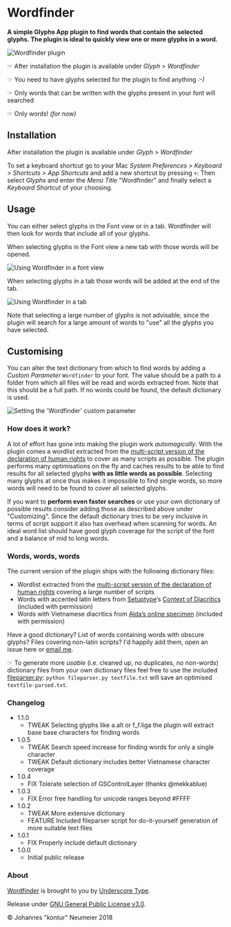 # Wordfinder

**A simple Glyphs App plugin to find words that contain the selected glyphs. The plugin is ideal to quickly view one or more glyphs in a word.**

![Wordfinder plugin](https://raw.githubusercontent.com/underscoretype/glyphs-plugin-wordfinder/master/Wordfinder.png)

☞ After installation the plugin is available under *Glyph > Wordfinder*

☞ You need to have glyphs selected for the plugin to find anything *:-)*

☞ Only words that can be written with the glyphs present in your font will searched

☞ Only words! *(for now)*

## Installation

After installation the plugin is available under *Glyph > Wordfinder*

To set a keyboard shortcut go to your Mac *System Preferences > Keyboard > Shortcuts > App Shortcuts* and add a new shortcut by pressing `+`: Then select *Glyphs* and enter the *Menu Title* "Wordfinder" and finally select a *Keyboard Shortcut* of your choosing.

## Usage

You can either select glyphs in the Font view or in a tab. Wordfinder will then look for words that include all of your glyphs.

When selecting glyphs in the Font view a new tab with those words will be opened.

![Using Wordfinder in a font view](https://raw.githubusercontent.com/underscoretype/glyphs-plugin-wordfinder/master/img/wordfinder-font.gif)

When selecting glyphs in a tab those words will be added at the end of the tab.

![Using Wordfinder in a tab](https://raw.githubusercontent.com/underscoretype/glyphs-plugin-wordfinder/master/img/wordfinder-tab.gif)

Note that selecting a large number of glyphs is not advisable, since the plugin will search for a large amount of words to "use" all the glyphs you have selected.

## Customising

You can alter the text dictionary from which to find words by adding a *Custom Parameter* `Wordfinder` to your font. The value should be a path to a folder from which all files will be read and words extracted from. Note that this should be a full path. If no words could be found, the default dictionary is used.

![Setting the 'Wordfinder' custom parameter](https://raw.githubusercontent.com/underscoretype/glyphs-plugin-wordfinder/master/img/wordfinder-custom-parameters.png)

### How does it work?

A lot of effort has gone into making the plugin work *automagically*. With the plugin comes a wordlist extracted from the [multi-script version of the declaration of human rights](https://unicode.org/udhr/assemblies/full_all.txt) to cover as many scripts as possible. The plugin performs many optimisations on the fly and caches results to be able to find results for all selected glyphs **with as little words as possible**. Selecting many glyphs at once thus makes it impossible to find single words, so more words will need to be found to cover all selected glyphs.

If you want to **perform even faster searches** or use your own dictionary of possible results consider adding those as described above under "Customizing". Since the default dictionary tries to be very inclusive in terms of script support it also has overhead when scanning for words. An ideal word list should have good glyph coverage for the script of the font and a balance of mid to long words.

### Words, words, words

The current version of the plugin ships with the following dictionary files:

- Wordlist extracted from the [multi-script version of the declaration of human rights](https://unicode.org/udhr/assemblies/full_all.txt) covering a large number of scripts
- Words with accented latin letters from [Setuptype](http://setuptype.com)’s [Context of Diacritics](http://www.urtd.net/x/cod/) (included with permission)
- Words with Vietnamese diacritics from [Alda’s online specimen](https://vietnamesetypography.com/type-recommendations/alda/) (included with permission)

Have a good dictionary? List of words containing words with obscure glyphs? Files covering non-latin scripts? I'd happily add them, open an issue here or [email me](mailto:support@underscoretype.com).

☞ To generate more *usable* (i.e. cleaned up, no duplicates, no non-words) dictionary files from your own dictionary files feel free to use the included [fileparser.py](https://github.com/underscoretype/glyphs-plugin-wordfinder/blob/master/fileparser.py): `python fileparser.py textfile.txt` will save an optimised `textfile-parsed.txt`.

### Changelog

* 1.1.0
	* TWEAK Selecting glyphs like a.alt or f_f.liga the plugin will extract base base characters for finding words
* 1.0.5
	* TWEAK Search speed increase for finding words for only a single character
	* TWEAK Default dictionary includes better Vietnamese character coverage
* 1.0.4
	* FIX Tolerate selection of GSControlLayer (thanks @mekkablue)
* 1.0.3 
	* FIX Error free handling for unicode ranges beyond #FFFF
* 1.0.2 
	* TWEAK More extensive dictionary
	* FEATURE Included fileparser script for do-it-yourself generation of more suitable text files
* 1.0.1 
	* FIX Properly include default dictionary
* 1.0.0 
	* Initial public release

### About

[Wordfinder](https://github.com/underscoretype/glyphs-plugin-wordfinder) is brought to you by [Underscore Type](https://underscoretype.com).

Release under [GNU General Public License v3.0](https://github.com/underscoretype/glyphs-plugin-wordfinder/master/LICENSE.md).

© Johannes "kontur" Neumeier 2018